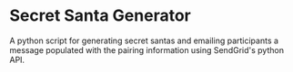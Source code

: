 # Secret Santa Generator

A python script for generating secret santas and emailing participants a
message populated with the pairing information using SendGrid's python API.
